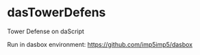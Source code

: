 # dasTowerDefens
Tower Defense on daScript

Run in dasbox environment: https://github.com/imp5imp5/dasbox

